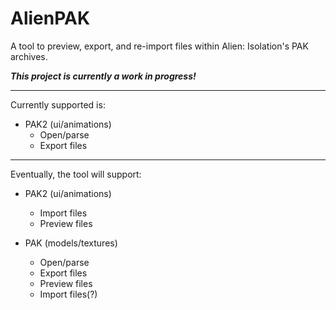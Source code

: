 # AlienPAK
A tool to preview, export, and re-import files within Alien: Isolation's PAK archives.

***This project is currently a work in progress!***

---

Currently supported is:
- PAK2 (ui/animations)
  - Open/parse
  - Export files
  
---

Eventually, the tool will support:
- PAK2 (ui/animations)
  - Import files
  - Preview files
  
- PAK (models/textures)
  - Open/parse
  - Export files
  - Preview files
  - Import files(?)
